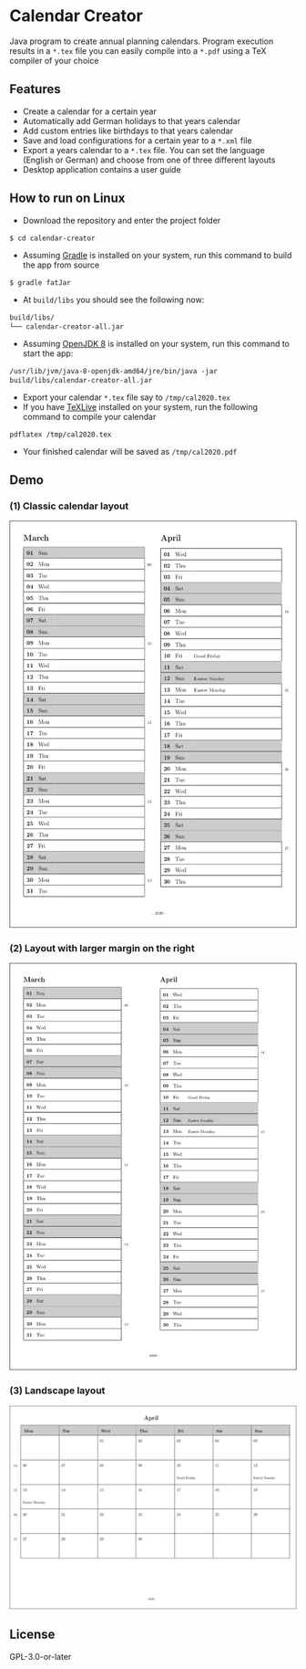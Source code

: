 # Calendar Creator
Java program to create annual planning calendars. Program execution results in a `*.tex` file you can easily compile into a `*.pdf` using a TeX compiler of your choice

## Features
* Create a calendar for a certain year
* Automatically add German holidays to that years calendar
* Add custom entries like birthdays to that years calendar
* Save and load configurations for a certain year to a `*.xml` file
* Export a years calendar to a `*.tex` file. You can set the language (English or German) and choose from one of three different layouts
* Desktop application contains a user guide

## How to run on Linux
* Download the repository and enter the project folder
```
$ cd calendar-creator

```

* Assuming [Gradle](https://gradle.org) is installed on your system, run this command to build the app from source
```
$ gradle fatJar
```

* At `build/libs` you should see the following now:
```
build/libs/
└── calendar-creator-all.jar
```

* Assuming [OpenJDK 8](https://openjdk.java.net/install/) is installed on your system, run this command to start the app:
```
/usr/lib/jvm/java-8-openjdk-amd64/jre/bin/java -jar  build/libs/calendar-creator-all.jar
```

* Export your calendar `*.tex` file say to `/tmp/cal2020.tex`
* If you have [TeXLive](https://packages.ubuntu.com/search?keywords=texlive-full) installed on your system, run the following command to compile your calendar
```
pdflatex /tmp/cal2020.tex
```

* Your finished calendar will be saved as `/tmp/cal2020.pdf`

## Demo
### (1) Classic calendar layout
![classic layout](img/cal_classic.jpg)

### (2) Layout with larger margin on the right
![kitchen layout](img/cal_kitchen.jpg)

### (3) Landscape layout
![landscape layout](img/cal_landscape.jpg)

## License
GPL-3.0-or-later
